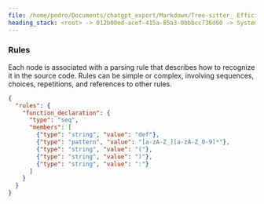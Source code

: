 ```yaml
---
file: /home/pedro/Documents/chatgpt_export/Markdown/Tree-sitter_ Efficient Incremental Parsing.md
heading_stack: <root> -> 012b00ed-acef-415a-85a3-0bbbcc736d60 -> System -> 3432677d-89e7-4f05-8a14-86a65e6e5caf -> System -> aaa2c029-cc12-4907-ae68-01b934f5d1be -> User -> 4e51a3d9-7fcd-432b-8926-7cd5d892246f -> Assistant -> Incremental Parsing -> Parsing Algorithm -> Error Recovery -> Grammar Definition -> Language Agnostic -> Real-world Use Cases -> Conclusion -> aaa2d86d-31e7-4fae-8bf8-c834b3aef56b -> User -> e7d59657-1891-40a5-8e8c-7aaa8a004343 -> Assistant -> Nodes -> Rules
---
```

### Rules

Each node is associated with a parsing rule that describes how to recognize it in the source code. Rules can be simple or complex, involving sequences, choices, repetitions, and references to other rules.

```json
{
  "rules": {
    "function_declaration": {
      "type": "seq",
      "members": [
        {"type": "string", "value": "def"},
        {"type": "pattern", "value": "[a-zA-Z_][a-zA-Z_0-9]*"},
        {"type": "string", "value": "("},
        {"type": "string", "value": ")"},
        {"type": "string", "value": ":"}
      ]
    }
  }
}
```

